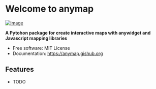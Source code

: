 # Welcome to anymap

[![image](https://img.shields.io/pypi/v/anymap.svg)](https://pypi.python.org/pypi/anymap)

**A Pytohon package for create interactive maps with anywidget and Javascript mapping libraries**

-   Free software: MIT License
-   Documentation: <https://anymap.gishub.org>

## Features

-   TODO
